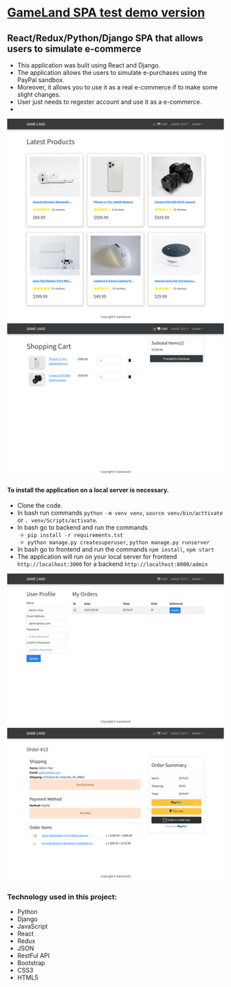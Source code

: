 # [GameLand SPA test demo version](https://ambercity-demo.herokuapp.com/)

## React/Redux/Python/Django SPA that allows users to simulate e-commerce

- This application was built using React and Django. 
- The application allows the users to simulate e-purchases using the PayPal sandbox. 
- Moreover, it allows you to use it as a real e-commerce if to make some slight changes. 
- User just needs to regester account and use it as a e-commerce.
- 
<img src="https://raw.githubusercontent.com/Spartak-Belov-Floresku/game_land_spa/main/backend/static/images/first_screen.png">

<img src="https://raw.githubusercontent.com/Spartak-Belov-Floresku/game_land_spa/main/backend/static/images/second_screen.png">

#### To install the application on a local server is necessary.
- Clone the code.
- In bash run commands ```python -m venv venv```, ```source venv/bin/acttivate``` or ```. venv/Scripts/activate```.
- In bash go to backend and run the commands
  - ```pip install -r requirements.txt```
  - ```python manage.py createsuperuser```, ```python manage.py runserver```
- In bash go to frontend and run the commands ```npm install```, ```npm start```
- The application will run on your local server for frontend ```http://localhost:3000``` for a backend  ```http://localhost:8000/admin```

<img src="https://raw.githubusercontent.com/Spartak-Belov-Floresku/game_land_spa/main/backend/static/images/third_screen.png">

<img src="https://raw.githubusercontent.com/Spartak-Belov-Floresku/game_land_spa/main/backend/static/images/fourth_screen.png">

### Technology used in this project:
- Python
- Django
- JavaScript
- React
- Redux
- JSON
- RestFul API
- Bootstrap
- CSS3
- HTML5
